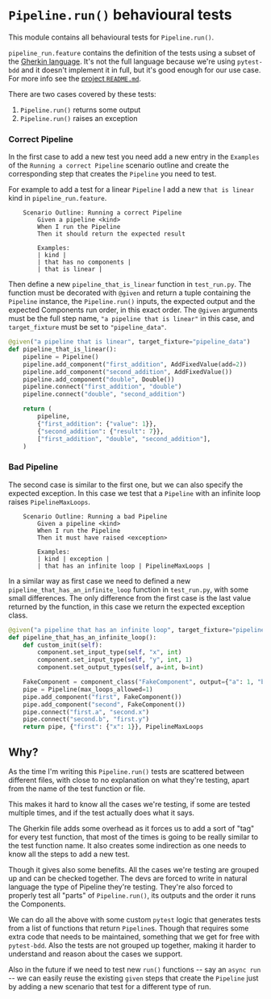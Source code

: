 # `Pipeline.run()` behavioural tests

This module contains all behavioural tests for `Pipeline.run()`.

`pipeline_run.feature` contains the definition of the tests using a subset of the [Gherkin language](https://cucumber.io/docs/gherkin/). It's not the full language because we're using `pytest-bdd` and it doesn't implement it in full, but it's good enough for our use case. For more info see the [project `README.md`](https://github.com/pytest-dev/pytest-bdd).

There are two cases covered by these tests:

1. `Pipeline.run()` returns some output
2. `Pipeline.run()` raises an exception

### Correct Pipeline

In the first case to add a new test you need add a new entry in the `Examples` of the `Running a correct Pipeline` scenario outline and create the corresponding step that creates the `Pipeline` you need to test.

For example to add a test for a linear `Pipeline` I add a new `that is linear` kind in `pipeline_run.feature`.

```gherkin
    Scenario Outline: Running a correct Pipeline
        Given a pipeline <kind>
        When I run the Pipeline
        Then it should return the expected result

        Examples:
        | kind |
        | that has no components |
        | that is linear |
```

Then define a new `pipeline_that_is_linear` function in `test_run.py`.
The function must be decorated with `@given` and return a tuple containing the `Pipeline` instance, the `Pipeline.run()` inputs, the expected output and the expected Components run order, in this exact order.
The `@given` arguments must be the full step name, `"a pipeline that is linear"` in this case, and `target_fixture` must be set to `"pipeline_data"`.

```python
@given("a pipeline that is linear", target_fixture="pipeline_data")
def pipeline_that_is_linear():
    pipeline = Pipeline()
    pipeline.add_component("first_addition", AddFixedValue(add=2))
    pipeline.add_component("second_addition", AddFixedValue())
    pipeline.add_component("double", Double())
    pipeline.connect("first_addition", "double")
    pipeline.connect("double", "second_addition")

    return (
        pipeline,
        {"first_addition": {"value": 1}},
        {"second_addition": {"result": 7}},
        ["first_addition", "double", "second_addition"],
    )
```

### Bad Pipeline

The second case is similar to the first one, but we can also specify the expected exception.
In this case we test that a `Pipeline` with an infinite loop raises `PipelineMaxLoops`.

```gherkin
    Scenario Outline: Running a bad Pipeline
        Given a pipeline <kind>
        When I run the Pipeline
        Then it must have raised <exception>

        Examples:
        | kind | exception |
        | that has an infinite loop | PipelineMaxLoops |
```

In a similar way as first case we need to defined a new `pipeline_that_has_an_infinite_loop` function in `test_run.py`, with some small differences.
The only difference from the first case is the last value returned by the function, in this case we return the expected exception class.

```python
@given("a pipeline that has an infinite loop", target_fixture="pipeline_data")
def pipeline_that_has_an_infinite_loop():
    def custom_init(self):
        component.set_input_type(self, "x", int)
        component.set_input_type(self, "y", int, 1)
        component.set_output_types(self, a=int, b=int)

    FakeComponent = component_class("FakeComponent", output={"a": 1, "b": 1}, extra_fields={"__init__": custom_init})
    pipe = Pipeline(max_loops_allowed=1)
    pipe.add_component("first", FakeComponent())
    pipe.add_component("second", FakeComponent())
    pipe.connect("first.a", "second.x")
    pipe.connect("second.b", "first.y")
    return pipe, {"first": {"x": 1}}, PipelineMaxLoops
```

## Why?

As the time I'm writing this `Pipeline.run()` tests are scattered between different files, with close to no explanation on what they're testing, apart from the name of the test function or file.

This makes it hard to know all the cases we're testing, if some are tested multiple times, and if the test actually does what it says.

The Gherkin file adds some overhead as it forces us to add a sort of "tag" for every test function, that most of the times is going to be really similar to the test function name. It also creates some indirection as one needs to know all the steps to add a new test.

Though it gives also some benefits. All the cases we're testing are grouped up and can be checked together. The devs are forced to write in natural language the type of Pipeline they're testing. They're also forced to properly test all "parts" of `Pipeline.run()`, its outputs and the order it runs the Components.

We can do all the above with some custom `pytest` logic that generates tests from a list of functions that return `Pipeline`s. Though that requires some extra code that needs to be maintained, something that we get for free with `pytest-bdd`. Also the tests are not grouped up together, making it harder to understand and reason about the cases we support.

Also in the future if we need to test new `run()` functions -- say an `async run` -- we can easily reuse the existing `given` steps that create the `Pipeline` just by adding a new scenario that test for a different type of run.
